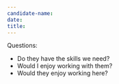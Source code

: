 ```yaml
---
candidate-name:
date:
title:
---
```


<!-- Scale: 5-Exceptional | 4-Above Average | 3-Average | 2-Satisfactory | 1-Unsatifsactory -->

Questions:

- Do they have the skills we need?
- Would I enjoy working with them?
- Would they enjoy working here?

<!-- Recommendation: Advance | Advance with Reservations | Do Not Advance
-->
